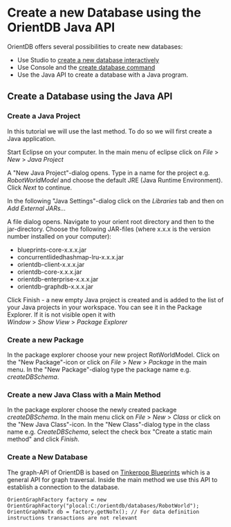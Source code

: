 # Create a new Database using the OrientDB Java API
OrientDB offers several possibilities to create new databases:
* Use Studio to [create a new database interactively](http://orientdb.com/docs/last/orientdb-studio.wiki/Home-page.html#create-a-new-database)
* Use Console and the [create database command](http://orientdb.com/docs/last/orientdb.wiki/Console-Command-Create-Database.html)
* Use the Java API to create a database with a Java program.

## Create a Database using the Java API
### Create a Java Project
In this tutorial we will use the last method. To do so we will first create a Java application.

Start Eclipse on your computer. In the main menu of eclipse click on *File* > *New* > *Java Project*

A "New Java Project"-dialog opens. Type in a name for the project e.g. *RobotWorldModel* and choose the default JRE (Java Runtime Environment). Click *Next* to continue.

In the following "Java Settings"-dialog click on the *Libraries* tab and then on *Add External JARs...*

A file dialog opens. Navigate to your orient root directory and then to the jar-directory. Choose the following JAR-files (where x.x.x is the version number installed on your computer):
* blueprints-core-x.x.x.jar
* concurrentlidedhashmap-lru-x.x.x.jar
* orientdb-client-x.x.x.jar
* orientdb-core-x.x.x.jar
* orientdb-enterprise-x.x.x.jar
* orientdb-graphdb-x.x.x.jar

Click Finish - a new empty Java project is created and is added to the list of your Java projects in your workspace. You can see it in the Package Explorer. If it is not visible open it with  
*Window* > *Show View* > *Package Explorer*

### Create a new Package
In the package explorer choose your new project RotWorldModel. Click on the "New Package"-icon or click on *File* > *New* > *Package* in the main menu. In the "New Package"-dialog type the package name e.g. *createDBSchema*.

### Create a new Java Class with a Main Method
In the package explorer choose the newly created package *createDBSchema*. In the main menu click on *File* > *New* > *Class* or click on the "New Java Class"-icon. In the "New Class"-dialog type in the class name e.g. *CreateDBSchema*, select the check box "Create a static main method" and click *Finish*.

### Create a New Database
The graph-API of OrientDB is based on [Tinkerpop Blueprints](https://github.com/tinkerpop/blueprints/wiki) which is a general API for graph traversal. Inside the main method we use this API to establish a connection to the database.

```
OrientGraphFactory factory = new OrientGraphFactory("plocal:C:/orientdb/databases/RobotWorld");
OrientGraphNoTx db = factory.getNoTx(); // For data definition instructions transactions are not relevant
```



